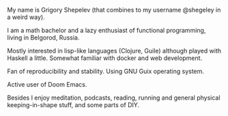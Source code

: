 My name is Grigory Shepelev (that combines to my username @shegeley in a weird way). 

I am a math bachelor and a lazy enthusiast of functional programming, living in Belgorod, Russia. 

Mostly interested in lisp-like languages (Clojure, Guile) although played with Haskell a little. Somewhat familiar with docker and web development. 

Fan of reproducibility and stability. Using GNU Guix operating system.

Active user of Doom Emacs. 

Besides I enjoy meditation, podcasts, reading, running and general physical keeping-in-shape stuff, and some parts of DIY.
